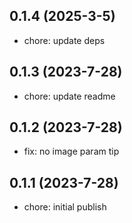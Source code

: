 ## 0.1.4 (2025-3-5)

- chore: update deps

## 0.1.3 (2023-7-28)

- chore: update readme

## 0.1.2 (2023-7-28)

- fix: no image param tip

## 0.1.1 (2023-7-28)

- chore: initial publish
